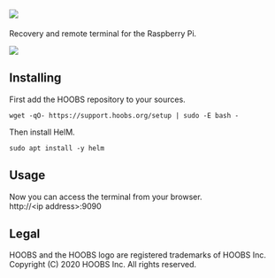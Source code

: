 # ![](https://raw.githubusercontent.com/hoobs-org/HOOBS/master/docs/logo.png)

Recovery and remote terminal for the Raspberry Pi.

![](https://raw.githubusercontent.com/hoobs-org/helm/main/screenshot.png)

## Installing

First add the HOOBS repository to your sources.
```
wget -qO- https://support.hoobs.org/setup | sudo -E bash -
```

Then install HelM.
```
sudo apt install -y helm
```

## Usage
Now you can access the terminal from your browser.  
http://\<ip address\>:9090

## Legal
HOOBS and the HOOBS logo are registered trademarks of HOOBS Inc.
Copyright (C) 2020 HOOBS Inc. All rights reserved.
